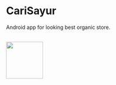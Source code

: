 # CariSayur
Android app for looking best organic store.


<br><img src="https://user-images.githubusercontent.com/39650309/59553966-eb91ac80-8fc6-11e9-811d-82fe021594cb.png" width="100">

